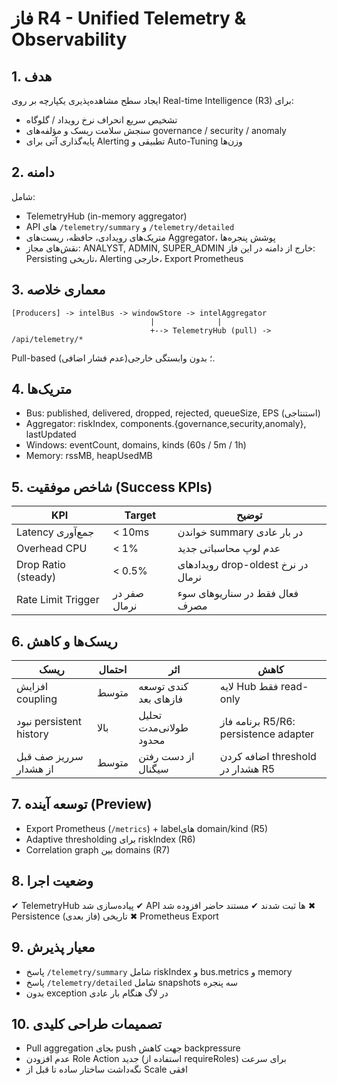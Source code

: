 # فاز R4 - Unified Telemetry & Observability

## 1. هدف
ایجاد سطح مشاهده‌پذیری یکپارچه بر روی Real-time Intelligence (R3) برای:
- تشخیص سریع انحراف نرخ رویداد / گلوگاه
- سنجش سلامت ریسک و مؤلفه‌های governance / security / anomaly
- پایه‌گذاری آتی برای Alerting تطبیقی و Auto-Tuning وزن‌ها

## 2. دامنه
شامل:
- TelemetryHub (in-memory aggregator)
- API های `/telemetry/summary` و `/telemetry/detailed`
- متریک‌های رویدادی، حافظه، ریست‌های Aggregator، پوشش پنجره‌ها
- نقش‌های مجاز: ANALYST, ADMIN, SUPER_ADMIN
خارج از دامنه در این فاز: Persisting تاریخی، Alerting خارجی، Export Prometheus

## 3. معماری خلاصه
```
[Producers] -> intelBus -> windowStore -> intelAggregator
                               |              |
                               +--> TelemetryHub (pull) -> /api/telemetry/*
```
Pull-based (عدم فشار اضافی)؛ بدون وابستگی خارجی.

## 4. متریک‌ها
- Bus: published, delivered, dropped, rejected, queueSize, EPS (استنتاجی)
- Aggregator: riskIndex, components.{governance,security,anomaly}, lastUpdated
- Windows: eventCount, domains, kinds (60s / 5m / 1h)
- Memory: rssMB, heapUsedMB

## 5. شاخص موفقیت (Success KPIs)
| KPI | Target | توضیح |
|-----|--------|-------|
| Latency جمع‌آوری | < 10ms | خواندن summary در بار عادی |
| Overhead CPU | < 1% | عدم لوپ محاسباتی جدید |
| Drop Ratio (steady) | < 0.5% | رویدادهای drop-oldest در نرخ نرمال |
| Rate Limit Trigger | صفر در نرمال | فعال فقط در سناریوهای سوء مصرف |

## 6. ریسک‌ها و کاهش
| ریسک | احتمال | اثر | کاهش |
|------|--------|-----|-------|
| افزایش coupling | متوسط | کندی توسعه فازهای بعد | لایه Hub فقط read-only |
| نبود persistent history | بالا | تحلیل طولانی‌مدت محدود | برنامه فاز R5/R6: persistence adapter |
| سرریز صف قبل از هشدار | متوسط | از دست رفتن سیگنال | اضافه کردن threshold هشدار در R5 |

## 7. توسعه آینده (Preview)
- Export Prometheus (`/metrics`) + labelهای domain/kind (R5)
- Adaptive thresholding برای riskIndex (R6)
- Correlation graph بین domains (R7)

## 8. وضعیت اجرا
✔ TelemetryHub پیاده‌سازی شد
✔ API ها ثبت شدند
✔ مستند حاضر افزوده شد
✖ Persistence تاریخی (فاز بعدی)
✖ Prometheus Export

## 9. معیار پذیرش
- پاسخ `/telemetry/summary` شامل riskIndex و bus.metrics و memory
- پاسخ `/telemetry/detailed` شامل snapshots سه پنجره
- بدون exception در لاگ هنگام بار عادی

## 10. تصمیمات طراحی کلیدی
- Pull aggregation بجای push جهت کاهش backpressure
- عدم افزودن Role Action جدید (استفاده از requireRoles) برای سرعت
- نگه‌داشت ساختار ساده تا قبل از Scale افقی

